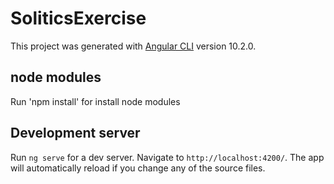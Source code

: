 # SoliticsExercise

This project was generated with [Angular CLI](https://github.com/angular/angular-cli) version 10.2.0.

## node modules

Run 'npm install' for install node modules

## Development server

Run `ng serve` for a dev server. Navigate to `http://localhost:4200/`. The app will automatically reload if you change any of the source files.




